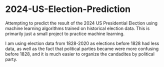# 2024-US-Election-Prediction
Attempting to predict the result of the 2024 US Presidential Election using machine learning algorithms trained on historical election data. This is primarily just a small project to practice machine learning.

I am using election data from 1828-2020 as elections before 1828 had less data, as well as the fact that political parties became were more confusing before 1828, and it is much easier to organize the candadites by political party.
